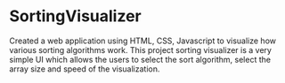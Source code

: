 # SortingVisualizer
Created a web application using HTML, CSS, Javascript to visualize how various sorting algorithms work. This project sorting visualizer is a very simple UI which allows the users to select the sort algorithm, select the array size and speed of the visualization.
